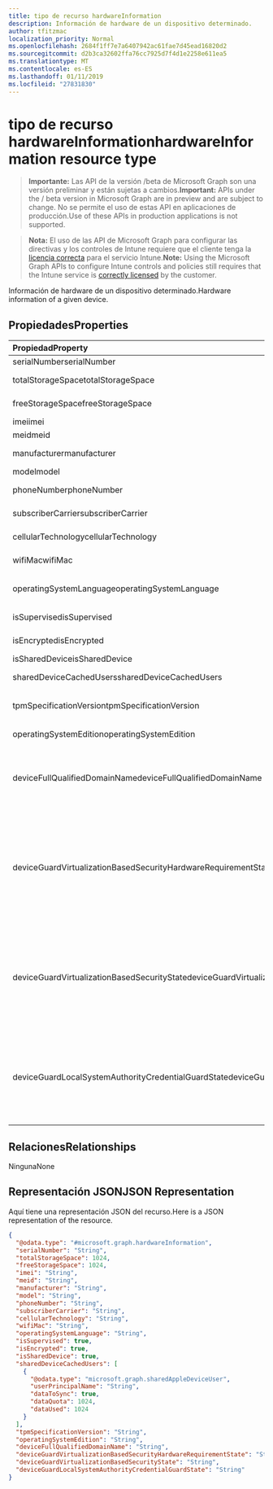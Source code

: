 ```yaml
---
title: tipo de recurso hardwareInformation
description: Información de hardware de un dispositivo determinado.
author: tfitzmac
localization_priority: Normal
ms.openlocfilehash: 2684f1ff7e7a6407942ac61fae7d45ead16820d2
ms.sourcegitcommit: d2b3ca32602ffa76cc7925d7f4d1e2258e611ea5
ms.translationtype: MT
ms.contentlocale: es-ES
ms.lasthandoff: 01/11/2019
ms.locfileid: "27831830"
---
```

# <a name="hardwareinformation-resource-type"></a><span data-ttu-id="be108-103">tipo de recurso hardwareInformation</span><span class="sxs-lookup"><span data-stu-id="be108-103">hardwareInformation resource type</span></span>

> <span data-ttu-id="be108-104">**Importante:** Las API de la versión /beta de Microsoft Graph son una versión preliminar y están sujetas a cambios.</span><span class="sxs-lookup"><span data-stu-id="be108-104">**Important:** APIs under the / beta version in Microsoft Graph are in preview and are subject to change.</span></span> <span data-ttu-id="be108-105">No se permite el uso de estas API en aplicaciones de producción.</span><span class="sxs-lookup"><span data-stu-id="be108-105">Use of these APIs in production applications is not supported.</span></span>

> <span data-ttu-id="be108-106">**Nota:** El uso de las API de Microsoft Graph para configurar las directivas y los controles de Intune requiere que el cliente tenga la [licencia correcta](https://go.microsoft.com/fwlink/?linkid=839381) para el servicio Intune.</span><span class="sxs-lookup"><span data-stu-id="be108-106">**Note:** Using the Microsoft Graph APIs to configure Intune controls and policies still requires that the Intune service is [correctly licensed](https://go.microsoft.com/fwlink/?linkid=839381) by the customer.</span></span>

<span data-ttu-id="be108-107">Información de hardware de un dispositivo determinado.</span><span class="sxs-lookup"><span data-stu-id="be108-107">Hardware information of a given device.</span></span>
## <a name="properties"></a><span data-ttu-id="be108-108">Propiedades</span><span class="sxs-lookup"><span data-stu-id="be108-108">Properties</span></span>
|<span data-ttu-id="be108-109">Propiedad</span><span class="sxs-lookup"><span data-stu-id="be108-109">Property</span></span>|<span data-ttu-id="be108-110">Tipo</span><span class="sxs-lookup"><span data-stu-id="be108-110">Type</span></span>|<span data-ttu-id="be108-111">Description</span><span class="sxs-lookup"><span data-stu-id="be108-111">Description</span></span>|
|:---|:---|:---|
|<span data-ttu-id="be108-112">serialNumber</span><span class="sxs-lookup"><span data-stu-id="be108-112">serialNumber</span></span>|<span data-ttu-id="be108-113">Cadena</span><span class="sxs-lookup"><span data-stu-id="be108-113">String</span></span>|<span data-ttu-id="be108-114">Número de serie.</span><span class="sxs-lookup"><span data-stu-id="be108-114">Serial number.</span></span>|
|<span data-ttu-id="be108-115">totalStorageSpace</span><span class="sxs-lookup"><span data-stu-id="be108-115">totalStorageSpace</span></span>|<span data-ttu-id="be108-116">Int64</span><span class="sxs-lookup"><span data-stu-id="be108-116">Int64</span></span>|<span data-ttu-id="be108-117">Espacio de almacenamiento total del dispositivo.</span><span class="sxs-lookup"><span data-stu-id="be108-117">Total storage space of the device.</span></span>|
|<span data-ttu-id="be108-118">freeStorageSpace</span><span class="sxs-lookup"><span data-stu-id="be108-118">freeStorageSpace</span></span>|<span data-ttu-id="be108-119">Int64</span><span class="sxs-lookup"><span data-stu-id="be108-119">Int64</span></span>|<span data-ttu-id="be108-120">Espacio de almacenamiento libre del dispositivo.</span><span class="sxs-lookup"><span data-stu-id="be108-120">Free storage space of the device.</span></span>|
|<span data-ttu-id="be108-121">imei</span><span class="sxs-lookup"><span data-stu-id="be108-121">imei</span></span>|<span data-ttu-id="be108-122">Cadena</span><span class="sxs-lookup"><span data-stu-id="be108-122">String</span></span>|<span data-ttu-id="be108-123">IMEI</span><span class="sxs-lookup"><span data-stu-id="be108-123">IMEI</span></span>|
|<span data-ttu-id="be108-124">meid</span><span class="sxs-lookup"><span data-stu-id="be108-124">meid</span></span>|<span data-ttu-id="be108-125">Cadena</span><span class="sxs-lookup"><span data-stu-id="be108-125">String</span></span>|<span data-ttu-id="be108-126">MEID</span><span class="sxs-lookup"><span data-stu-id="be108-126">MEID</span></span>|
|<span data-ttu-id="be108-127">manufacturer</span><span class="sxs-lookup"><span data-stu-id="be108-127">manufacturer</span></span>|<span data-ttu-id="be108-128">Cadena</span><span class="sxs-lookup"><span data-stu-id="be108-128">String</span></span>|<span data-ttu-id="be108-129">Fabricante del dispositivo.</span><span class="sxs-lookup"><span data-stu-id="be108-129">Manufacturer of the device</span></span>|
|<span data-ttu-id="be108-130">model</span><span class="sxs-lookup"><span data-stu-id="be108-130">model</span></span>|<span data-ttu-id="be108-131">Cadena</span><span class="sxs-lookup"><span data-stu-id="be108-131">String</span></span>|<span data-ttu-id="be108-132">Modelo del dispositivo.</span><span class="sxs-lookup"><span data-stu-id="be108-132">Model of the device</span></span>|
|<span data-ttu-id="be108-133">phoneNumber</span><span class="sxs-lookup"><span data-stu-id="be108-133">phoneNumber</span></span>|<span data-ttu-id="be108-134">Cadena</span><span class="sxs-lookup"><span data-stu-id="be108-134">String</span></span>|<span data-ttu-id="be108-135">Número de teléfono del dispositivo.</span><span class="sxs-lookup"><span data-stu-id="be108-135">Phone number of the device</span></span>|
|<span data-ttu-id="be108-136">subscriberCarrier</span><span class="sxs-lookup"><span data-stu-id="be108-136">subscriberCarrier</span></span>|<span data-ttu-id="be108-137">Cadena</span><span class="sxs-lookup"><span data-stu-id="be108-137">String</span></span>|<span data-ttu-id="be108-138">Operador de suscriptor del dispositivo</span><span class="sxs-lookup"><span data-stu-id="be108-138">Subscriber carrier of the device</span></span>|
|<span data-ttu-id="be108-139">cellularTechnology</span><span class="sxs-lookup"><span data-stu-id="be108-139">cellularTechnology</span></span>|<span data-ttu-id="be108-140">Cadena</span><span class="sxs-lookup"><span data-stu-id="be108-140">String</span></span>|<span data-ttu-id="be108-141">Tecnología de telefonía móvil del dispositivo</span><span class="sxs-lookup"><span data-stu-id="be108-141">Cellular technology of the device</span></span>|
|<span data-ttu-id="be108-142">wifiMac</span><span class="sxs-lookup"><span data-stu-id="be108-142">wifiMac</span></span>|<span data-ttu-id="be108-143">Cadena</span><span class="sxs-lookup"><span data-stu-id="be108-143">String</span></span>|<span data-ttu-id="be108-144">Dirección MAC de WiFi del dispositivo</span><span class="sxs-lookup"><span data-stu-id="be108-144">WiFi MAC address of the device</span></span>|
|<span data-ttu-id="be108-145">operatingSystemLanguage</span><span class="sxs-lookup"><span data-stu-id="be108-145">operatingSystemLanguage</span></span>|<span data-ttu-id="be108-146">Cadena</span><span class="sxs-lookup"><span data-stu-id="be108-146">String</span></span>|<span data-ttu-id="be108-147">Idioma del sistema operativo del dispositivo</span><span class="sxs-lookup"><span data-stu-id="be108-147">Operating system language of the device</span></span>|
|<span data-ttu-id="be108-148">isSupervised</span><span class="sxs-lookup"><span data-stu-id="be108-148">isSupervised</span></span>|<span data-ttu-id="be108-149">Booleano</span><span class="sxs-lookup"><span data-stu-id="be108-149">Boolean</span></span>|<span data-ttu-id="be108-150">Modo de supervisión del dispositivo</span><span class="sxs-lookup"><span data-stu-id="be108-150">Supervised mode of the device</span></span>|
|<span data-ttu-id="be108-151">isEncrypted</span><span class="sxs-lookup"><span data-stu-id="be108-151">isEncrypted</span></span>|<span data-ttu-id="be108-152">Booleano</span><span class="sxs-lookup"><span data-stu-id="be108-152">Boolean</span></span>|<span data-ttu-id="be108-153">Estado de cifrado del dispositivo</span><span class="sxs-lookup"><span data-stu-id="be108-153">Encryption status of the device</span></span>|
|<span data-ttu-id="be108-154">isSharedDevice</span><span class="sxs-lookup"><span data-stu-id="be108-154">isSharedDevice</span></span>|<span data-ttu-id="be108-155">Booleano</span><span class="sxs-lookup"><span data-stu-id="be108-155">Boolean</span></span>|<span data-ttu-id="be108-156">IPad compartida</span><span class="sxs-lookup"><span data-stu-id="be108-156">Shared iPad</span></span>|
|<span data-ttu-id="be108-157">sharedDeviceCachedUsers</span><span class="sxs-lookup"><span data-stu-id="be108-157">sharedDeviceCachedUsers</span></span>|<span data-ttu-id="be108-158">colección de [sharedAppleDeviceUser](../resources/intune-devices-sharedappledeviceuser.md)</span><span class="sxs-lookup"><span data-stu-id="be108-158">[sharedAppleDeviceUser](../resources/intune-devices-sharedappledeviceuser.md) collection</span></span>|<span data-ttu-id="be108-159">Todos los usuarios en el dispositivo de Apple compartido</span><span class="sxs-lookup"><span data-stu-id="be108-159">All users on the shared Apple device</span></span>|
|<span data-ttu-id="be108-160">tpmSpecificationVersion</span><span class="sxs-lookup"><span data-stu-id="be108-160">tpmSpecificationVersion</span></span>|<span data-ttu-id="be108-161">Cadena</span><span class="sxs-lookup"><span data-stu-id="be108-161">String</span></span>|<span data-ttu-id="be108-162">Cadena que especifica la versión de la especificación.</span><span class="sxs-lookup"><span data-stu-id="be108-162">String that specifies the specification version.</span></span>|
|<span data-ttu-id="be108-163">operatingSystemEdition</span><span class="sxs-lookup"><span data-stu-id="be108-163">operatingSystemEdition</span></span>|<span data-ttu-id="be108-164">Cadena</span><span class="sxs-lookup"><span data-stu-id="be108-164">String</span></span>|<span data-ttu-id="be108-165">Cadena que especifica la edición del sistema operativo.</span><span class="sxs-lookup"><span data-stu-id="be108-165">String that specifies the OS edition.</span></span>|
|<span data-ttu-id="be108-166">deviceFullQualifiedDomainName</span><span class="sxs-lookup"><span data-stu-id="be108-166">deviceFullQualifiedDomainName</span></span>|<span data-ttu-id="be108-167">Cadena</span><span class="sxs-lookup"><span data-stu-id="be108-167">String</span></span>|<span data-ttu-id="be108-168">Devuelve el nombre de dominio completo del dispositivo (si hay alguno).</span><span class="sxs-lookup"><span data-stu-id="be108-168">Returns the fully qualified domain name of the device (if any).</span></span> <span data-ttu-id="be108-169">Si el dispositivo no está unido a un dominio, devuelve una cadena vacía.</span><span class="sxs-lookup"><span data-stu-id="be108-169">If the device is not domain-joined, it returns an empty string.</span></span> |
|<span data-ttu-id="be108-170">deviceGuardVirtualizationBasedSecurityHardwareRequirementState</span><span class="sxs-lookup"><span data-stu-id="be108-170">deviceGuardVirtualizationBasedSecurityHardwareRequirementState</span></span>|[<span data-ttu-id="be108-171">deviceGuardVirtualizationBasedSecurityHardwareRequirementState</span><span class="sxs-lookup"><span data-stu-id="be108-171">deviceGuardVirtualizationBasedSecurityHardwareRequirementState</span></span>](../resources/intune-devices-deviceguardvirtualizationbasedsecurityhardwarerequirementstate.md)|<span data-ttu-id="be108-172">Estado de requisitos de hardware de seguridad basada en la virtualización.</span><span class="sxs-lookup"><span data-stu-id="be108-172">Virtualization-based security hardware requirement status.</span></span> <span data-ttu-id="be108-173">Los valores posibles son: `meetHardwareRequirements`, `secureBootRequired`, `dmaProtectionRequired`, `hyperVNotSupportedForGuestVM` y `hyperVNotAvailable`.</span><span class="sxs-lookup"><span data-stu-id="be108-173">Possible values are: `meetHardwareRequirements`, `secureBootRequired`, `dmaProtectionRequired`, `hyperVNotSupportedForGuestVM`, `hyperVNotAvailable`.</span></span>|
|<span data-ttu-id="be108-174">deviceGuardVirtualizationBasedSecurityState</span><span class="sxs-lookup"><span data-stu-id="be108-174">deviceGuardVirtualizationBasedSecurityState</span></span>|[<span data-ttu-id="be108-175">deviceGuardVirtualizationBasedSecurityState</span><span class="sxs-lookup"><span data-stu-id="be108-175">deviceGuardVirtualizationBasedSecurityState</span></span>](../resources/intune-devices-deviceguardvirtualizationbasedsecuritystate.md)|<span data-ttu-id="be108-176">Estado de la seguridad basada en la virtualización.</span><span class="sxs-lookup"><span data-stu-id="be108-176">Virtualization-based security status.</span></span> <span data-ttu-id="be108-177">.</span><span class="sxs-lookup"><span data-stu-id="be108-177"></span></span> <span data-ttu-id="be108-178">Los valores posibles son: `running`, `rebootRequired`, `require64BitArchitecture`, `notLicensed`, `notConfigured`, `doesNotMeetHardwareRequirements` y `other`.</span><span class="sxs-lookup"><span data-stu-id="be108-178">Possible values are: `running`, `rebootRequired`, `require64BitArchitecture`, `notLicensed`, `notConfigured`, `doesNotMeetHardwareRequirements`, `other`.</span></span>|
|<span data-ttu-id="be108-179">deviceGuardLocalSystemAuthorityCredentialGuardState</span><span class="sxs-lookup"><span data-stu-id="be108-179">deviceGuardLocalSystemAuthorityCredentialGuardState</span></span>|[<span data-ttu-id="be108-180">deviceGuardLocalSystemAuthorityCredentialGuardState</span><span class="sxs-lookup"><span data-stu-id="be108-180">deviceGuardLocalSystemAuthorityCredentialGuardState</span></span>](../resources/intune-devices-deviceguardlocalsystemauthoritycredentialguardstate.md)|<span data-ttu-id="be108-181">Estado de guard de credencial de autoridad del sistema (LSA) local.</span><span class="sxs-lookup"><span data-stu-id="be108-181">Local System Authority (LSA) credential guard status.</span></span> <span data-ttu-id="be108-182">.</span><span class="sxs-lookup"><span data-stu-id="be108-182"></span></span> <span data-ttu-id="be108-183">Los valores posibles son: `running`, `rebootRequired`, `notLicensed`, `notConfigured` y `virtualizationBasedSecurityNotRunning`.</span><span class="sxs-lookup"><span data-stu-id="be108-183">Possible values are: `running`, `rebootRequired`, `notLicensed`, `notConfigured`, `virtualizationBasedSecurityNotRunning`.</span></span>|

## <a name="relationships"></a><span data-ttu-id="be108-184">Relaciones</span><span class="sxs-lookup"><span data-stu-id="be108-184">Relationships</span></span>
<span data-ttu-id="be108-185">Ninguna</span><span class="sxs-lookup"><span data-stu-id="be108-185">None</span></span>
## <a name="json-representation"></a><span data-ttu-id="be108-186">Representación JSON</span><span class="sxs-lookup"><span data-stu-id="be108-186">JSON Representation</span></span>
<span data-ttu-id="be108-187">Aquí tiene una representación JSON del recurso.</span><span class="sxs-lookup"><span data-stu-id="be108-187">Here is a JSON representation of the resource.</span></span>
<!-- {
  "blockType": "resource",
  "@odata.type": "microsoft.graph.hardwareInformation"
}
-->
``` json
{
  "@odata.type": "#microsoft.graph.hardwareInformation",
  "serialNumber": "String",
  "totalStorageSpace": 1024,
  "freeStorageSpace": 1024,
  "imei": "String",
  "meid": "String",
  "manufacturer": "String",
  "model": "String",
  "phoneNumber": "String",
  "subscriberCarrier": "String",
  "cellularTechnology": "String",
  "wifiMac": "String",
  "operatingSystemLanguage": "String",
  "isSupervised": true,
  "isEncrypted": true,
  "isSharedDevice": true,
  "sharedDeviceCachedUsers": [
    {
      "@odata.type": "microsoft.graph.sharedAppleDeviceUser",
      "userPrincipalName": "String",
      "dataToSync": true,
      "dataQuota": 1024,
      "dataUsed": 1024
    }
  ],
  "tpmSpecificationVersion": "String",
  "operatingSystemEdition": "String",
  "deviceFullQualifiedDomainName": "String",
  "deviceGuardVirtualizationBasedSecurityHardwareRequirementState": "String",
  "deviceGuardVirtualizationBasedSecurityState": "String",
  "deviceGuardLocalSystemAuthorityCredentialGuardState": "String"
}
```





